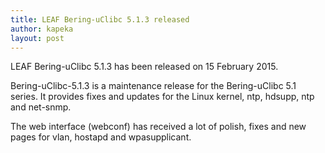 ```yaml
---
title: LEAF Bering-uClibc 5.1.3 released
author: kapeka
layout: post
---
```

LEAF Bering-uClibc 5.1.3 has been released on 15 February 2015.

Bering-uClibc-5.1.3 is a maintenance release for the Bering-uClibc 5.1 series. 
It provides fixes and updates for the Linux kernel, ntp, hdsupp, ntp and net-snmp. 

The web interface (webconf) has received a lot of polish, fixes and new pages for vlan, hostapd and wpasupplicant.
